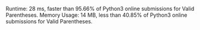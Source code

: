 Runtime: 28 ms, faster than 95.66% of Python3 online submissions for Valid Parentheses.
Memory Usage: 14 MB, less than 40.85% of Python3 online submissions for Valid Parentheses.

